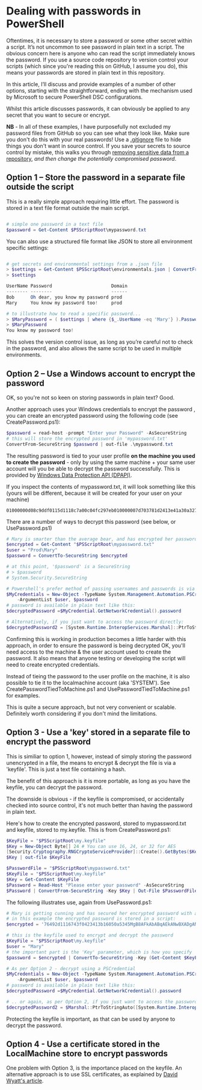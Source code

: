 # Dealing with passwords in PowerShell

Oftentimes, it is necessary to store a password or some other secret within a script.  It’s not uncommon to see password in plain text in a script.  The obvious concern here is anyone who can read the script immediately knows the password.  If you use a source code repository to version control your scripts (which since you're reading this on GitHub, I assume you do), this means your passwords are stored in plain text in this repository.  

In this article, I’ll discuss and provide examples of a number of other options, starting with the straightforward, ending with the mechanism used by Microsoft to secure PowerShell DSC configurations.

Whilst this article discusses passwords, it can obviously be applied to any secret that you want to secure or encrypt.

**NB** - In all of these examples, I have purposefully not excluded my password files from GitHub so you can see what they look like.  Make sure you don't do this with your real passwords!  Use a  [.gitignore](https://git-scm.com/docs/gitignore) file to hide things you don't want in source control.  If you save your secrets to source control by mistake, this walks you through [removing sensitive data from a repository](https://help.github.com/articles/removing-sensitive-data-from-a-repository/), *and then change the potentially compromised password*.

## Option 1 – Store the password in a separate file outside the script

This is a really simple approach requiring little effort.  The password is stored in a text file format outside the main script.

```powershell

# simple one password in a text file
$password = Get-Content $PSScriptRoot\mypassword.txt

```

You can also use a structured file format like JSON to store all environment specific settings:

```powershell

# get secrets and environmental settings from a .json file
> $settings = Get-Content $PSScriptRoot\environmentals.json | ConvertFrom-Json
> $settings

UserName Password                      Domain
-------- --------                      ------
Bob      Oh dear, you know my password prod
Mary     You know my password too!     prod

# to illustrate how to read a specific password...
> $MaryPassword = ( $settings | where {$_.UserName -eq 'Mary'} ).Password
> $MaryPassword
You know my password too!

```

This solves the version control issue, as long as you’re careful not to check in the password, and also allows the same script to be used in multiple environments.

## Option 2 – Use a Windows account to encrypt the password

OK, so you're not so keen on storing passwords in plain text?  Good.

Another approach uses your Windows credentials to encrypt the password , you can create an encrypted password using the following code (see CreatePassword.ps1):

``` powershell
$password = read-host -prompt "Enter your Password" -AsSecureString
# this will store the encrypted password in 'mypassword.txt'
ConvertFrom-SecureString $password | out-file .\mypassword.txt
```

The resulting password  is tied to your user profile **on the machine you used to create the password** - only by using the same machine + your same user account will you be able to decrypt the password successfully.  This is provided by [Windows Data Protection API (DPAPI)](https://en.wikipedia.org/wiki/Data_Protection_API).

If you inspect the contents of mypassword.txt, it will look something like this (yours will be different, because it will be created for your user on your machine)

```
01000000d08c9ddf0115d1118c7a00c04fc297eb010000007d703781d2413e41a30a32725ca37e8000000000020000000000106600000001000020000000e84793fdafb6f74aa100696ce897ec3efb1f27152ba4f3a897cf30d93f996d50000000000e80000000020000200000001b9e4de1e8b977e2490e28956b27d63ac594fbb714a4808a36199a0c3148f06920000000730f687d4809e94db81fa4ab0cfb99c927b009033931783faf67f7676bcf24a540000000629d733a1e1bfe79ddc83dd98e579c3934cd8bf304cad02227446ebe2299c9940851abbfd1ad2d2f9edd11554343680194d06e11098e720f34e8aa7eeeb42fb4
```

There are a number of ways to decrypt this password (see below, or UsePassword.ps1)

``` powershell
# Mary is smarter than the average bear, and has encrypted her password
$encrypted = Get-Content "$PSScriptRoot\mypassword.txt"
$user = "Prod\Mary"
$password = ConvertTo-SecureString $encrypted

# at this point, '$password' is a SecureString
# > $password
# System.Security.SecureString

# Powershell's prefer method of passing usernames and passwords is via a PSCredential object:
$MyCredentials = New-Object -TypeName System.Management.Automation.PSCredential `
    -ArgumentList $user, $password
# password is available in plain text like this:
$decryptedPassword =$MyCredential.GetNetworkCredential().password

# Alternatively, if you just want to access the password directly:
$decryptedPassword2 = [System.Runtime.InteropServices.Marshal]::PtrToStringAuto([System.Runtime.InteropServices.Marshal]::SecureStringToBSTR($password))
```

Confirming this is working in production becomes a little harder with this approach, in order to ensure the password is being decrypted OK, you'll need access to the machine & the user account used to create the password.  It also means that anyone testing or developing the script will need to create encrypted credentials.

Instead of tieing the password to the user profile on the machine, it is also possible to tie it to the localmachine account (aka 'SYSTEM').  See CreatePasswordTiedToMachine.ps1 and UsePasswordTiedToMachine.ps1 for examples.

This is quite a secure approach, but not very convenient or scalable.  Definitely worth considering if you don't mind the limitations.


## Option 3 - Use a 'key' stored in a separate file to encrypt the password

This is similiar to option 1, however, instead of simply storing the password unencrypted in a file, the means to encrypt & decrypt the file is via a 'keyfile'.  This is just a text file containing a hash.  

The benefit of this approach is it is more portable, as long as you have the keyfile, you can decrypt the password.

The downside is obvious - if the keyfile is compromised, or accidentally checked into source control, it's not much better than having the password in plain text.

Here's how to create the encrypted password, stored to mypassword.txt and keyfile, stored to my.keyfile.   This is from CreatePassword.ps1:

``` powershell
$KeyFile = "$PSScriptRoot\my.keyfile"
$Key = New-Object Byte[] 24 # You can use 16, 24, or 32 for AES
[Security.Cryptography.RNGCryptoServiceProvider]::Create().GetBytes($Key)
$Key | out-file $KeyFile

$PasswordFile = "$PSScriptRoot\mypassword.txt"
$KeyFile = "$PSScriptRoot\my.keyfile"
$Key = Get-Content $KeyFile
$Password = Read-Host "Please enter your password" -AsSecureString
$Password | ConvertFrom-SecureString -Key $Key | Out-File $PasswordFile
```

The following illustrates use, again from UsePassword.ps1:

``` powershell
# Mary is getting cunning and has secured her encrypted password with a keyfile
# in this example the encrypted password is stored in a script:
$encrypted = '76492d1116743f0423413b16050a5345MgB8AFkAbABqAEkANwBXADgANwAzADkAdQBTAEEAYgAyAEkAegBhAFQAcAB2AFEAPQA9AHwAOQA3AGIAMQBjADQAZgBlADgAYQA3ADYAMABmAGEAYgAxADkANwBiADQAYwAwADMAYgA1AGIANQA3ADcAMwA3AA=='

# this is the keyfile used to encrypt and decrypt the password
$KeyFile = "$PSScriptRoot\my.keyfile"
$user = "Mary"
# the important part is the 'Key' parameter, which is how you specify 
$password = $encrypted | ConvertTo-SecureString -Key (Get-Content $KeyFile)

# As per Option 2 - decrypt using a PSCredential
$MyCredentials = New-Object -TypeName System.Management.Automation.PSCredential `
    -ArgumentList $user, $password
# password is available in plain text like this:
$decryptedPassword =$MyCredential.GetNetworkCredential().password

# .. or again, as per Option 2, if you just want to access the password directly:
$decryptedPassword2 = $Marshal::PtrToStringAuto([System.Runtime.InteropServices.Marshal]::SecureStringToBSTR($password))
```

Protecting the keyfile is important, as that can be used by anyone to decrypt the password.

## Option 4 - Use a certificate stored in the LocalMachine store to encrypt passwords

One problem with Option 3, is the importance placed on the keyfile.  An alternative approach is to use SSL certificates, as explained by [David Wyatt's article](https://powershell.org/2014/02/01/revisited-powershell-and-encryption/).



